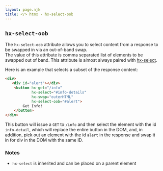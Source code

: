 ```yaml
---
layout: page.njk
title: </> htmx - hx-select-oob
---
```


## `hx-select-oob`

The `hx-select-oob` attribute allows you to select content from a response to be swapped in via an out-of-band swap.  
The value of this attribute is comma separated list of elements to be swapped out of band.  This attribute is almost
always paired with [hx-select](/attributes/hx-select).

Here is an example that selects a subset of the response content:

```html
<div>
   <div id="alert"></div>
    <button hx-get="/info" 
            hx-select="#info-details" 
            hx-swap="outerHTML"
            hx-select-oob="#alert">
        Get Info!
    </button>
</div>
```

This button will issue a `GET` to `/info` and then select the element with the id `info-detail`,
which will replace the entire button in the DOM, and, in addition, pick out an element with the id `alert` 
in the response and swap it in for div in the DOM with the same ID.

### Notes

* `hx-select` is inherited and can be placed on a parent element
